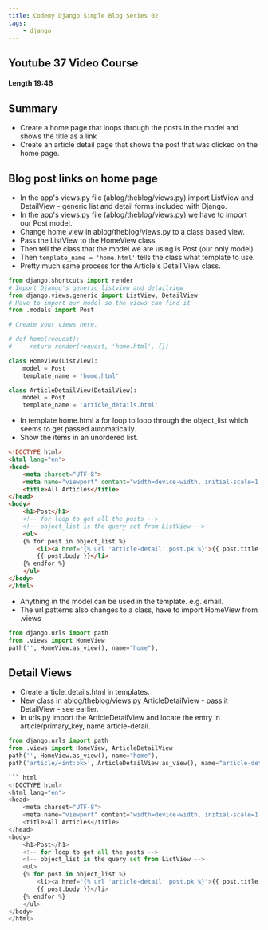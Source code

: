 ```yaml
---
title: Codemy Django Simple Blog Series 02
tags:
    - django
---
```


## Youtube 37 Video Course

#### Length 19:46

## Summary

- Create a home page that loops through the posts in the model and shows the title as a link
- Create an article detail page that shows the post that was clicked on the home page.

## Blog post links on home page

- In the app's views.py file (ablog/theblog/views.py) import ListView and DetailView - generic list and detail forms included with Django.
- In the app's views.py file (ablog/theblog/views.py) we have to import our Post model.
- Change home view in ablog/theblog/views.py to a class based view.
- Pass the ListView to the HomeView class
- Then tell the class that the model we are using is Post (our only model)
- Then `template_name = 'home.html'` tells the class what template to use.
- Pretty much same process for the Article's Detail View class.

``` python
from django.shortcuts import render
# Import Django's generic listview and detailview
from django.views.generic import ListView, DetailView
# Have to import our model so the views can find it
from .models import Post

# Create your views here.

# def home(request):
#     return render(request, 'home.html', {})

class HomeView(ListView):
    model = Post
    template_name = 'home.html'

class ArticleDetailView(DetailView):
    model = Post
    template_name = 'article_details.html'
```

- In template home.html a for loop to loop through the object_list which seems to get passed automatically.
- Show the items in an unordered list.
``` html
<!DOCTYPE html>
<html lang="en">
<head>
    <meta charset="UTF-8">
    <meta name="viewport" content="width=device-width, initial-scale=1.0">
    <title>All Articles</title>
</head>
<body>
    <h1>Post</h1>
    <!-- for loop to get all the posts -->
    <!-- object_list is the query set from ListView -->
    <ul>
    {% for post in object_list %}
        <li><a href="{% url 'article-detail' post.pk %}">{{ post.title }}</a> - {{ post.author.first_name }} {{ post.author.last_name }} <br>
        {{ post.body }}</li>
    {% endfor %}
    </ul>
</body>
</html>
```
- Anything in the model can be used in the template. e.g. email.
- The url patterns also changes to a class, have to import HomeView from .views
``` python
from django.urls import path
from .views import HomeView
path('', HomeView.as_view(), name="home"),
```

## Detail Views

- Create article_details.html in templates.
- New class in ablog/theblog/views.py ArticleDetailView - pass it DetailView - see earlier.
- In urls.py import the ArticleDetailView and locate the entry in article/primary_key, name article-detail. 
``` python
from django.urls import path
from .views import HomeView, ArticleDetailView
path('', HomeView.as_view(), name="home"),
path('article/<int:pk>', ArticleDetailView.as_view(), name="article-detail")

``` html
<!DOCTYPE html>
<html lang="en">
<head>
    <meta charset="UTF-8">
    <meta name="viewport" content="width=device-width, initial-scale=1.0">
    <title>All Articles</title>
</head>
<body>
    <h1>Post</h1>
    <!-- for loop to get all the posts -->
    <!-- object_list is the query set from ListView -->
    <ul>
    {% for post in object_list %}
        <li><a href="{% url 'article-detail' post.pk %}">{{ post.title }}</a> - {{ post.author.first_name }} {{ post.author.last_name }} <br>
        {{ post.body }}</li>
    {% endfor %}
    </ul>
</body>
</html>
```

